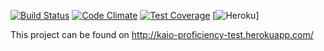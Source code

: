 [![Build Status](https://semaphoreci.com/api/v1/projects/189d3bf0-7a4c-492d-b4a9-ddf639e7f479/442420/shields_badge.svg)](https://semaphoreci.com/kaiomagalhaes/proficiency-test)
[![Code Climate](https://codeclimate.com/github/kaiomagalhaes/proficiency-test/badges/gpa.svg)](https://codeclimate.com/github/kaiomagalhaes/proficiency-test)
[![Test Coverage](https://codeclimate.com/github/kaiomagalhaes/proficiency-test/badges/coverage.svg)](https://codeclimate.com/github/kaiomagalhaes/proficiency-test/coverage)
[![Heroku](https://heroku-badge.herokuapp.com/?app=kaio-proficiency-test)]

This project can be found on http://kaio-proficiency-test.herokuapp.com/